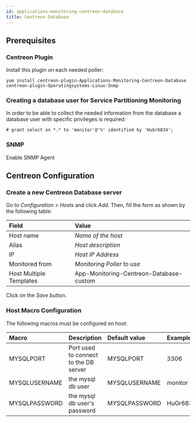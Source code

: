 ```yaml
---
id: applications-monitoring-centreon-database
title: Centreon Database
---
```


## Prerequisites

### Centreon Plugin

Install this plugin on each needed poller:

``` shell
yum install centreon-plugin-Applications-Monitoring-Centreon-Database centreon-plugin-Operatingsystems-Linux-Snmp
```

### Creating a database user for Service Partitioning Monitoring

In order to be able to collect the needed information from the database a
database user with specific privileges is required:

    # grant select on *.* to 'monitor'@'%' identified by 'HuGr6834';

### SNMP

Enable SNMP Agent

## Centreon Configuration

### Create a new Centreon Database server

Go to *Configuration \> Hosts* and click *Add*. Then, fill the form as shown by
the following table:

| Field                   | Value                                   |
| :---------------------- | :-------------------------------------- |
| Host name               | *Name of the host*                      |
| Alias                   | *Host description*                      |
| IP                      | *Host IP Address*                       |
| Monitored from          | *Monitoring Poller to use*              |
| Host Multiple Templates | App-Monitoring-Centreon-Database-custom |

Click on the *Save* button.

### Host Macro Configuration

The following macros must be configured on host:

| Macro         | Description                           | Default value | Example  |
| :------------ | :------------------------------------ | :------------ | :------- |
| MYSQLPORT     | Port used to connect to the DB server | MYSQLPORT     | 3306     |
| MYSQLUSERNAME | the mysql db user                     | MYSQLUSERNAME | monitor  |
| MYSQLPASSWORD | the mysql db user's password          | MYSQLPASSWORD | HuGr6834 |
